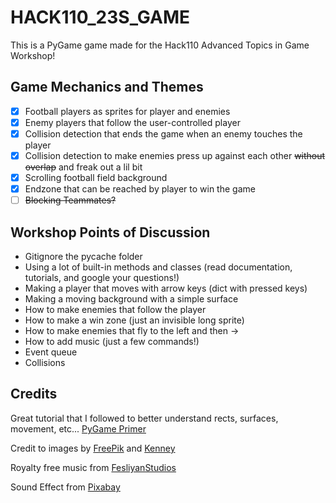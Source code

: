 # HACK110_23S_GAME

This is a PyGame game made for the Hack110 Advanced Topics in Game Workshop!

## Game Mechanics and Themes
- [X] Football players as sprites for player and enemies
- [X] Enemy players that follow the user-controlled player 
- [X] Collision detection that ends the game when an enemy touches the player
- [X] Collision detection to make enemies press up against each other ~~without overlap~~ and freak out a lil bit
- [X] Scrolling football field background 
- [X] Endzone that can be reached by player to win the game 
- [ ] ~~Blocking Teammates?~~

## Workshop Points of Discussion
- Gitignore the pycache folder
- Using a lot of built-in methods and classes (read documentation, tutorials, and google your questions!)
- Making a player that moves with arrow keys (dict with pressed keys)
- Making a moving background with a simple surface
- How to make enemies that follow the player
- How to make a win zone (just an invisible long sprite)
- How to make enemies that fly to the left and then ->
- How to add music (just a few commands!)
- Event queue
- Collisions

## Credits
Great tutorial that I followed to better understand rects, surfaces, movement, etc... [PyGame Primer](https://realpython.com/pygame-a-primer/)

Credit to images by [FreePik](https://www.freepik.com/free-vector/american-football-field-top-view_11684074.htm#query=football%20field&position=0&from_view=keyword#position=0&query=football%20field) and [Kenney](www.kenney.nl/assets/sports-pack)

Royalty free music from [FesliyanStudios](https://www.FesliyanStudios.com)

Sound Effect from [Pixabay](https://pixabay.com/?utm_source=link-attribution&amp;utm_medium=referral&amp;utm_campaign=music&amp;utm_content=6185)